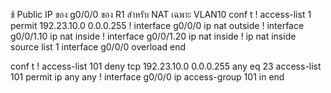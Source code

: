 ช้ Public IP ของ g0/0/0 ของ R1 สำหรับ NAT เฉพาะ VLAN10
conf t
!
access-list 1 permit 192.23.10.0 0.0.0.255
!
interface g0/0/0
 ip nat outside
!
interface g0/0/1.10
 ip nat inside
!
interface g0/0/1.20
 ip nat inside
!
ip nat inside source list 1 interface g0/0/0 overload
end



conf t
!
access-list 101 deny tcp 192.23.10.0 0.0.0.255 any eq 23
access-list 101 permit ip any any
!
interface g0/0/0
 ip access-group 101 in
end
